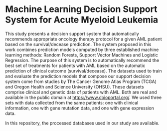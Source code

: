 # Machine Learning Decision Support System for Acute Myeloid Leukemia

This study presents a decision support system that automatically recommends appropriate oncology therapy protocol for a given AML patient based on the survival/decease prediction.
The system proposed in this work combines prediction models computed by three established machine learning methods: Random Forests, Support Vector Machines and Logistic Regression. 
The purpose of this system is to automatically recommend the best set of treatments for patients with AML based on the automatic prediction of clinical outcome (survival/decease).
The datasets used to train and evaluate the prediction models that compose our support decision system come from studies by The Cancer Genome Atlas Program (TCGA) and Oregon Health and Science University (OHSU). 
These datasets comprise clinical and genetic data of patients with AML. Both are real and available in the public domain at https://www.cbioportal.org/. We used three sets with data collected from the same patients: one with clinical information, one with gene mutation data, and one with gene expression data.

In this repository, the processed databases used in our study are available.

